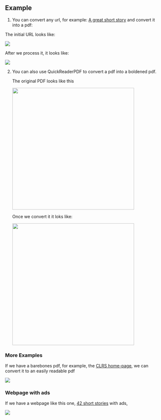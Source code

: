  

## Example

  

  

1. You can convert any url, for example: [A great short story](https://americanliterature.com/author/philip-k-dick/short-story/the-eyes-have-it) and convert it into a pdf:

  

  

The initial URL looks like:

  

<img  src="https://drive.google.com/uc?id=1tRH3PCZFTXmvremGEdDzHud1lBLHrWCJ">

  

  

After we process it, it looks like:

  

<img  src="https://drive.google.com/uc?id=1YfQ1A8f25FnTiMjLNwGDHZQs5S3Zsw6D">

  

  

2. You can also use QuickReaderPDF to convert a pdf into a boldened pdf.
	
	The original PDF looks like this
	
	<img  src="https://drive.google.com/uc?id=1R7XDMS8hlB7v12XIpU06-q_-yybJBrkf"  width="400" height="400">

	Once we convert it it loks like:

	<img  src="https://drive.google.com/uc?id=1YfQ1A8f25FnTiMjLNwGDHZQs5S3Zsw6D"  width="400" height="400">


### More Examples

If we have a barebones pdf, for example, the [CLRS home-page](https://sites.math.rutgers.edu/~ajl213/CLRS/CLRS.html), we can convert it to an easily readable pdf

<img  src="https://drive.google.com/uc?id=12stpLUNJnXahrZKGVhWigHEIWDhJXZzC">


### Webpage with ads

If we have a webpage like this one, [42 short stories](https://reluctantreaderbooks.com/short-stories-for-middle-school/) with ads, 


<img  src="https://drive.google.com/uc?id=1Q3t4qywhb1LeZ_lcN9mpnDLmgymNlueb">
